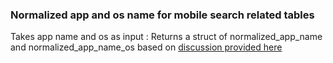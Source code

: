 ### Normalized app and os name for mobile search related tables

Takes app name and os as input :
Returns a struct of normalized_app_name and normalized_app_name_os based on [discussion provided here](https://mozilla-hub.atlassian.net/browse/RS-805)
